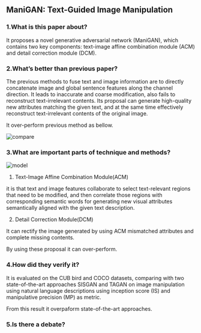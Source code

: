 ## ManiGAN: Text-Guided Image Manipulation

### 1.What is this paper about?

It proposes a novel generative adversarial network (ManiGAN), which contains two key components: text-image affine combination module (ACM) and detail correction module (DCM). 

### 2.What’s better than previous paper?

The previous methods to fuse text and image information are to directly concatenate image and global sentence features along the channel direction. It leads to inaccurate and coarse modification, also fails to reconstruct text-irrelevant contents.
Its proposal can generate high-quality new attributes matching the given text, and at the same time effectively reconstruct text-irrelevant contents of the original image.

It over-perform previous method as bellow.

![compare](../img/ManiGAN_compare.png) 

### 3.What are important parts of technique and methods?

![model](../img/ManiGAN_model.png) 

1. Text-Image Affine Combination Module(ACM)

it is that text and image features collaborate to select text-relevant regions that need to be modified, and then correlate those regions with corresponding semantic words for generating new visual attributes semantically aligned with the given text description.

2. Detail Correction Module(DCM)

It can rectify the image generated by using ACM mismatched attributes and complete missing contents.

By using these proposal it can over-perform.

### 4.How did they verify it?

It is evaluated on the CUB bird and COCO datasets, comparing with two state-of-the-art approaches SISGAN and TAGAN on image manipulation using natural language descriptions using inception score (IS) and manipulative precision (MP) as metric.

From this result it overpaform state-of-the-art approaches.

### 5.Is there a debate?
